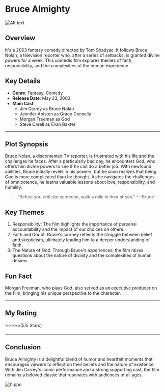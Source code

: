 # Bruce Almighty

![Alt text](https://th.bing.com/th/id/R.1b901c8ddfd7feb79b0b8ce1b3e59d64?rik=lvmrklKWiA8HMA&riu=http%3a%2f%2fimages6.fanpop.com%2fimage%2fphotos%2f38300000%2fBruce-Almighty-bruce-almighty-38360402-1000-808.jpg&ehk=zohOx86p2uuqMYQ3WUWimlI3ELK9RxOdYXDno8pHTfs%3d&risl=&pid=ImgRaw&r=0)

## Overview
It's a 2003 fantasy comedy directed by Tom Shadyac. It follows Bruce Nolan, a television reporter who, after a series of setbacks, is granted divine powers for a week. This comedic film explores themes of faith, responsibility, and the complexities of the human experience.

## Key Details
+ **Genre**: Fantasy, Comedy
+ **Release Date**: May 23, 2003
+ **Main Cast**:
	- Jim Carrey as Bruce Nolan
	- Jennifer Aniston as Grace Connelly
	- Morgan Freeman as God
	- Steve Carell as Evan Baxter

-----

## Plot Synopsis
Bruce Nolan, a discontented TV reporter, is frustrated with his life and the challenges he faces. After a particularly bad day, he encounters God, who offers him divine powers to see if he can do a better job. With newfound abilities, Bruce initially revels in his powers, but he soon realizes that being God is more complicated than he thought. As he navigates the challenges of omnipotence, he learns valuable lessons about love, responsibility, and humility.
> "Before you criticize someone, walk a mile in their shoes." ---Bruce

## Key Themes

1. Responsibility: The film highlights the importance of personal accountability and the impact of our choices on others.
2. Faith and Doubt: Bruce's journey reflects the struggle between belief and skepticism, ultimately leading him to a deeper understanding of faith.
3. The Nature of God: Through Bruce's experiences, the film raises questions about the nature of divinity and the complexities of human desires.

## Fun Fact
Morgan Freeman, who plays God, also served as an executive producer on the film, bringing his unique perspective to the character.

-----

## My Rating
:star::star::star::star::star:(5/5 Stars)

-----

## Conclusion
Bruce Almighty is a delightful blend of humor and heartfelt moments that encourages viewers to reflect on their beliefs and the nature of existence. With Jim Carrey's iconic performance and a strong supporting cast, the film remains a beloved classic that resonates with audiences of all ages.

![hippo](https://www.bing.com/th/id/OGC.1a4a855f8b4d501a8ff4a8b077a5314d?pid=1.7&rurl=https%3a%2f%2fmedia.giphy.com%2fmedia%2fY08MG6VzaMAuI%2fgiphy.gif&ehk=2wbkmSnBy%2b0XKV776Y0in59TP0zep54x%2fcoWF77p7pg%3d)
